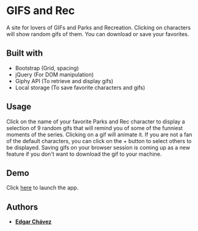 # GIFS and Rec

A site for lovers of GIFs and Parks and Recreation. Clicking on characters will show random gifs of them. You can download or save your favorites.


## Built with

* Bootstrap (Grid, spacing)
* jQuery (For DOM manipulation)
* Giphy API (To retrieve and display gifs)
* Local storage (To save favorite characters and gifs)


## Usage
Click on the name of your favorite Parks and Rec character to display a selection of 9 random gifs that will remind you of some of the funniest moments of the series. Clicking on a gif will animate it. If you are not a fan of the default characters, you can click on the + button to select others to be displayed. Saving gifs on your browser session is coming up as a new feature if you don't want to download the gif to your machine.


## Demo

Click [here](https://edgar821.github.io/gifs-and-rec/) to launch the app.


## Authors

* **[Edgar Chávez](https://github.com/edgar821)**